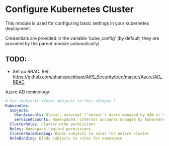 # Configure Kubernetes Cluster
This module is used for configuring basic settings in your kubernetes deployment.

Credentials are provided in the variable 'kube_config' (by default, they are provided by the parent module automatically)

## TODO:
- Set up RBAC. Ref. https://github.com/shanepeckham/AKS_Security/tree/master/Azure/AD_RBAC

Azure AD teminology:
```yaml
# Can <Subject> <Verb> <Object> in this <Scope> ?
Kubernetes:
  Subjects:
    UserAccounts: Global, external ('normal') users managed by AAD or similar
    ServiceAccounts: Namespaced, internal accounts managed by kubernetes
  ClusterRoles: Cluster-wide permissions
  Roles: Namespace-limited permissions
  ClusterRoleBinding: Binds subjects to roles for entire cluster
  RoleBinding: Binds subjects to roles for namespace
```
